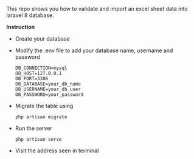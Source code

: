 This repo shows you how to validate and import an excel sheet data into laravel 8 database.

**Instruction**

-   Create your database
-   Modify the .env file to add your database name, username and password

    ```
    DB_CONNECTION=mysql
    DB_HOST=127.0.0.1
    DB_PORT=3306
    DB_DATABASE=your_db_name
    DB_USERNAME=your_db_user
    DB_PASSWORD=your_password
    ```

-   Migrate the table using

    ```
    php artisan migrate
    ```

-   Run the server

    ```
    php artisan serve
    ```

-   Visit the address seen in terminal
